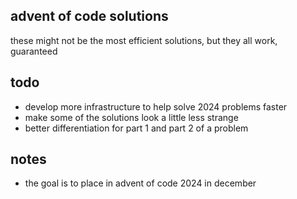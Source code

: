 ## advent of code solutions

these might not be the most efficient solutions, but they all work, guaranteed

## todo
- develop more infrastructure to help solve 2024 problems faster
- make some of the solutions look a little less strange
- better differentiation for part 1 and part 2 of a problem

## notes
- the goal is to place in advent of code 2024 in december